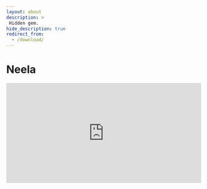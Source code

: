 ```yaml
---
layout: about
description: >
 Hidden gem.
hide_description: true
redirect_from:
  - /download/
---
```


# Neela

<iframe width="518" height="266" src="https://w2.countingdownto.com/4778550" frameborder="0"></iframe>




